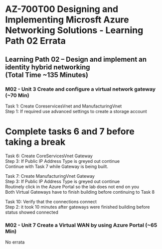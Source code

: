 # AZ-700T00 Designing and Implementing Microsft Azure Networking Solutions  - Learning Path 02 Errata

## Learning Path 02 – Design and implement an identity hybrid networking <br> (Total Time ~135 Minutes)

### M02 - Unit 3 Create and configure a virtual network gateway (~70 Min) <br>

Task 1:  Create CoreservicesVnet and ManufacturingVnet <br>
Step 1:  If required use advanced settings to create a storage account <br>

# Complete tasks 6 and 7 before taking a break <br>

Task 6: Create CoreServicesVnet Gateway <br>
Step 3:  If Public IP Address Type is greyed out continue <br>
Continue with Task 7 while Gateway is being built. <br>

Task 7: Create ManufacturingVnet Gateway <br>
Step 3:  If Public IP Address Type is greyed out continue <br>
Routinely click in the Azure Portal so the lab does not end on you <br>
Both Virtual Gateways have to finish building before continuing to Task 8 <br>

Task 10: Verify that the connections connect <br>
Step 2:  it took 10 minutes after gateways were finished building before status showed connected <br>

### M02 - Unit 7 Create a Virtual WAN by using Azure Portal (~65 Min)

No errata <br>
